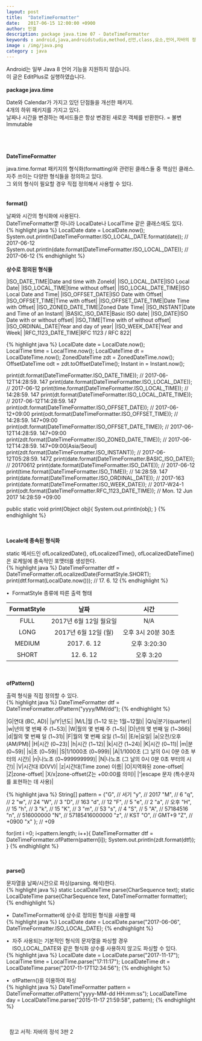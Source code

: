 ```yaml
---
layout: post
title:  "DateTimeFormatter"
date:   2017-06-15 12:00:00 +0900
author: 민갤
description: package java.time 07 - DateTimeFormatter
keywords : android,java,androidstudio,method,선언,class,요소,언어,자바의 정석,프로그래밍,package java.time,DateTimeFormatter,형식화,formatting
image : /img/java.png
category : java
---
```

<div><span class="red">Android는 일부 Java 8 언어 기능을 지원하지 않습니다.</span><div>
<div><span class="red">이 글은 EditPlus로 실행하였습니다.</span></div>
<br>

<div><strong class="h2">package java.time</strong></div><p></p>
<div>Date와 Calendar가 가지고 있던 단점들을 개선한 패키지.</div>
<div>4개의 하위 패키지를 가지고 있다.</div>
<div>날짜나 시간을 변경하는 메서드들은 항상 변경된 새로운 객체를 반환한다. = 불변Immutable</div>
<br>
<br>
<br>
<br>

<div><strong class="h2">DateTimeFormatter</strong></div><p></p>
<div>java.time.format 패키지의 형식화(formatting)와 관련된 클래스들 중 핵심인 클래스.</div>
<div>자주 쓰이는 다양한 형식들을 정의하고 있다.</div>
<div>그 외의 형식이 필요할 경우 직접 정의해서 사용할 수 있다.</div>

<br>
<br>

<div><strong>format()</strong></div><p></p>
<div>날짜와 시간의 형식화에 사용된다.</div>
<div>DateTimeFormatter뿐 아니라 LocalDate나 LocalTime 같은 클래스에도 있다.</div>
{% highlight java %}
LocalDate date = LocalDate.now();
System.out.println(DateTimeFormatter.ISO_LOCAL_DATE.format(date));   // 2017-06-12
System.out.println(date.format(DateTimeFormatter.ISO_LOCAL_DATE));   // 2017-06-12
{% endhighlight %}

<br>
<br>

<div><strong>상수로 정의된 형식들</strong></div>

|ISO_DATE_TIME|Date and time with Zoneld|
|ISO_LOCAL_DATE|ISO Local Date|
|ISO_LOCAL_TIME|time without offset|
|ISO_LOCAL_DATE_TIME|ISO Local Date and Time|
|ISO_OFFSET_DATE|ISO Date with Offset|
|ISO_OFFSET_TIME|Time with offset|
|ISO_OFFSET_DATE_TIME|Date Time with Offset|
|ISO_ZONED_DATE_TIME|Zoned Date Time|
|ISO_INSTANT|Date and Time of an Instant|
|BASIC_ISO_DATE|Basic ISO date|
|ISO_DATE|ISO Date with or without offset|
|ISO_TIME|Time with of without offset|
|ISO_ORDINAL_DATE|Year and day of year|
|ISO_WEEK_DATE|Year and Week|
|RFC_1123_DATE_TIME|RFC 1123 / RFC 822|

{% highlight java %}
LocalDate date = LocalDate.now();      
LocalTime time = LocalTime.now(); 
LocalDateTime dt = LocalDateTime.now();
ZonedDateTime zdt = ZonedDateTime.now();
OffsetDateTime odt = zdt.toOffsetDateTime();
Instant in = Instant.now();

print(dt.format(DateTimeFormatter.ISO_DATE_TIME));              // 2017-06-12T14:28:59. 147
print(date.format(DateTimeFormatter.ISO_LOCAL_DATE));           // 2017-06-12
print(time.format(DateTimeFormatter.ISO_LOCAL_TIME));           // 14:28:59. 147
print(dt.format(DateTimeFormatter.ISO_LOCAL_DATE_TIME));        // 2017-06-12T14:28:59. 147
print(odt.format(DateTimeFormatter.ISO_OFFSET_DATE));           // 2017-06-12+09:00
print(odt.format(DateTimeFormatter.ISO_OFFSET_TIME));           // 14:28:59. 147+09:00
print(odt.format(DateTimeFormatter.ISO_OFFSET_DATE_TIME));      // 2017-06-12T14:28:59. 147+09:00
print(zdt.format(DateTimeFormatter.ISO_ZONED_DATE_TIME));       // 2017-06-12T14:28:59. 147+09:00[Asia/Seoul]
print(zdt.format(DateTimeFormatter.ISO_INSTANT));               // 2017-06-12T05:28:59. 147Z
print(date.format(DateTimeFormatter.BASIC_ISO_DATE));           // 20170612
print(date.format(DateTimeFormatter.ISO_DATE));                 // 2017-06-12
print(time.format(DateTimeFormatter.ISO_TIME));                 // 14:28:59. 147
print(date.format(DateTimeFormatter.ISO_ORDINAL_DATE));         // 2017-163
print(date.format(DateTimeFormatter.ISO_WEEK_DATE));            // 2017-W24-1
print(odt.format(DateTimeFormatter.RFC_1123_DATE_TIME));        // Mon. 12 Jun 2017 14:28:59 +09:00

public static void print(Object obj){ System.out.println(obj); }
{% endhighlight %}

<br>
<br>

<div><strong>Locale에 종속된 형식화</strong></div><p></p>
<div>static 메서드인 ofLocalizedDate(), ofLocalizedTime(), ofLocalizedDateTime()은 로케일에 종속적인 포맷터를 생성한다.</div>
{% highlight java %}
DateTimeFormatter dtf = DateTimeFormatter.ofLocalizedDate(FormatStyle.SHORT);
print(dtf.format(LocalDate.now()));    // 17. 6. 12
{% endhighlight %}<p></p>

<div>&#149;&nbsp; FormatStyle 종류에 따른 출력 형태</div>

|FormatStyle|날짜|시간|
|:-:|:-:|:-:|
|FULL|2017년 6월 12일 월요일|N/A|
|LONG|2017년 6월 12일 (월)|오후 3시 20분 30초|
|MEDIUM|2017. 6. 12|오후 3:20:30|
|SHORT|12. 6. 12|오후 3:20|

<br>
<br>

<div><strong>ofPattern()</strong></div><p></p>
<div>출력 형식을 직접 정의할 수 있다.</div>
{% highlight java %}
DateTimeFormatter dtf = DateTimeFormatter.ofPattern("yyyy/MM/dd");
{% endhighlight %}

|G|연대 (BC, AD)|
|y/Y|년도|
|M/L|월 (1~12 또는 1월~12월)|
|Q/q|분기(quarter)|
|w|년의 몇 번째 주 (1~53)|
|W|월의 몇 번째 주 (1~5)|
|D|년의 몇 번째 일 (1~366)|
|d|월의 몇 번째 일 (1~31)|
|F|월의 몇 번째 요일 (1~5)|
|E/e|요일|
|a|오전/오후 (AM/PM)|
|H|시간 (0~23)|
|h|시간 (1~12)|
|k|시간 (1~24)|
|K|시간 (0~11)|
|m|분 (0~59)|
|s|초 (0~59)|
|S|1/1000초 (0~999)|
|A|1/1000초 (그 날의 0시 0분 0초 부터의 시간)|
|n|나노초 (0~999999999)|
|N|나노초 (그 날의 0시 0분 0초 부터의 시간)|
|V|시간대 ID(VV)|
|z|시간대(Time zone) 이름|
|O|지역화된 zone-offset|
|Z|zone-offset|
|X/x|zone-offset(Z는 +00:00를 의미)|
|'|escape 문자 (특수문자를 표현하는 데 사용)|

{% highlight java %}
String[] pattern = {"G",     // 서기
                    "y",     // 2017
                    "M",     // 6
                    "q",     // 2
                    "w",     // 24
                    "W",     // 3
                    "D",     // 163
                    "d",     // 12
                    "F",     // 5
	            "e",     // 2
                    "a",     // 오후
                    "H",     // 15
                    "h",     // 3
                    "k",     // 15
                    "K",     // 3
                    "m",     // 53
                    "s",     // 4
                    "S",     // 5
                    "A",     // 57184516
                    "n",     // 516000000
                    "N",     // 57185416000000
                    "z",     // KST
                    "O",     // GMT+9
                    "Z",     // +0900
                    "x" };   // +09


for(int i =0; i<pattern.length; i++){
	DateTimeFormatter dtf = DateTimeFormatter.ofPattern(pattern[i]);
	System.out.println(zdt.format(dtf));
}
{% endhighlight %}

<br>
<br>

<div><strong>parse()</strong></div><p></p>
<div>문자열을 날짜/시간으로 파싱(parsing. 해석)한다.</div>
{% highlight java %}
static LocalDateTime parse(CharSequence text);
static LocalDateTime parse(CharSequence text, DateTimeFormatter formatter);
{% endhighlight %}<p></p>
<div>&#149;&nbsp; DateTimeFormatter에 상수로 정의된 형식을 사용할 때</div>
{% highlight java %}
LocalDate date = LocalDate.parse("2017-06-06", DateTimeFormatter.ISO_LOCAL_DATE);
{% endhighlight %}<p></p>
<div>&#149;&nbsp; 자주 사용되는 기본적인 형식의 문자열을 파싱할 경우</div>
<div>&nbsp; &nbsp; ISO_LOCAL_DATE와 같은 형식화 상수를 사용하지 않고도 파싱할 수 있다.</div>
{% highlight java %}
LocalDate date = LocalDate.parse("2017-11-17");
LocalTime time = LocalTime.parse("17:11:17");
LocalDateTime dt = LocalDateTime.parse("2017-11-17T12:34:56");
{% endhighlight %}<p></p>
<div>&#149;&nbsp; ofPattern()을 이용하여 파싱</div>
{% highlight java %}
DateTimeFormatter pattern = DateTimeFormatter.ofPattern("yyyy-MM-dd HH:mm:ss");
LocalDateTime day = LocalDateTime.parse("2015-11-17 21:59:58", pattern);
{% endhighlight %}
<br>
<br>
<br>

&#149;&nbsp; 참고 서적: 자바의 정석 3판 2